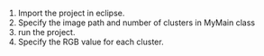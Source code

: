 1. Import the project in eclipse.
2. Specify the image path and number of clusters in MyMain class
3. run the project.
4. Specify the RGB value for each cluster.
